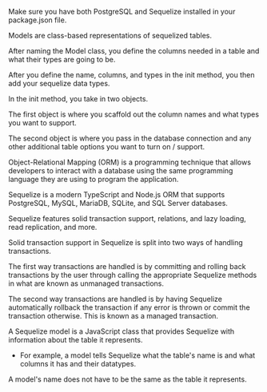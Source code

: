 Make sure you have both PostgreSQL and Sequelize installed in your package.json file.

Models are class-based representations of sequelized tables.

After naming the Model class, you define the columns needed in a table and what their types are going to be.

After you define the name, columns, and types in the init method, you then add your sequelize data types.

In the init method, you take in two objects.

The first object is where you scaffold out the column names and what types you want to support.

The second object is where you pass in the database connection and any other additional table options you want to turn on / support.

Object-Relational Mapping (ORM) is a programming technique that allows developers to interact with a database using the same programming language they are using to program the application.

Sequelize is a modern TypeScript and Node.js ORM that supports PostgreSQL, MySQL, MariaDB, SQLite, and SQL Server databases.

Sequelize features solid transaction support, relations, and lazy loading, read replication, and more.

Solid transaction support in Sequelize is split into two ways of handling transactions.

The first way transactions are handled is by committing and rolling back transactions by the user through calling the appropriate Sequelize methods in what are known as unmanaged transactions.

The second way transactions are handled is by having Sequelize automatically rollback the transaction if any error is thrown or commit the transaction otherwise. This is known as a managed transaction.

A Sequelize model is a JavaScript class that provides Sequelize with information about the table it represents.

- For example, a model tells Sequelize what the table's name is and what columns it has and their datatypes.

A model's name does not have to be the same as the table it represents.


